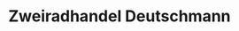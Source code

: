 ---
title: "Zweiradhandel Deutschmann"
url: /ostseebad-binz/zweiradhandel-deutschmann/
shop: Fahrrad
---